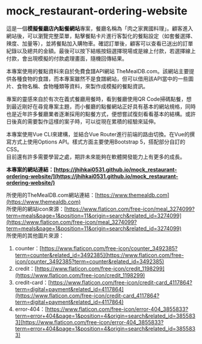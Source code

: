 # mock_restaurant-ordering-website

這是一個**模擬餐廳店內點餐網站**專案，餐廳名稱為「肉之家異國料理」。顧客進入網站後，可以瀏覽完整菜單，點擊餐點卡片進行客製化的餐點設定（如套餐選擇、辣度、加量等），並將餐點加入購物車。確認訂單後，顧客可以查看已送出的訂單紀錄以及總共的金額。最後可以按下結帳按鈕選擇現場或是線上付款，若選擇線上付款，會出現模擬的付款處理畫面，隨機回傳結果。

本專案使用的餐點資料來自於免費食譜API網站 TheMealDB.com。該網站主要提供各種食物的食譜，而本專案雖然不是食譜網站，但可以借用該API當中的一些圖片、食物名稱、食物種類等資料，來製作成模擬的餐點資訊。

專案的靈感來自於有次在義式餐廳用餐時，看到餐廳使用QR Code掃碼點餐，想到最近剛好在尋覓專案主題，而小餐廳的點餐網站正好具有基本的網站規格，同時也是近年許多餐廳業者逐漸採用的點餐方式，便想嘗試復刻看看基本的結構。或許日後真的需要製作這樣的案子時，可以從現在累積的經驗來延伸。

本專案使用Vue CLI來建構，並結合Vue Router進行前端的路由切換。在Vue的撰寫方式上使用Options API。樣式方面主要使用Bootstrap 5，搭配部分自訂的CSS。<br>
目前還有許多需要學習之處，期許未來能夠在軟體開發能力上有更多的成長。

**本專案的網站連結：[https://jhihkai0531.github.io/mock_restaurant-ordering-website/](https://jhihkai0531.github.io/mock_restaurant-ordering-website/)**

所使用的TheMealDB.com網站連結：[https://www.themealdb.com](https://www.themealdb.com)<br>
所使用的網站icon來源：[https://www.flaticon.com/free-icon/meal_3274099?term=meals&page=1&position=11&origin=search&related_id=3274099](https://www.flaticon.com/free-icon/meal_3274099?term=meals&page=1&position=11&origin=search&related_id=3274099)<br>
所使用的其他圖片來源：
1. counter：[https://www.flaticon.com/free-icon/counter_3492385?term=counter&related_id=3492385](https://www.flaticon.com/free-icon/counter_3492385?term=counter&related_id=3492385)
2. credit：[https://www.flaticon.com/free-icon/credit_1198299](https://www.flaticon.com/free-icon/credit_1198299)
3. credit-card：[https://www.flaticon.com/free-icon/credit-card_4117864?term=digital+payment&related_id=4117864](https://www.flaticon.com/free-icon/credit-card_4117864?term=digital+payment&related_id=4117864)
4. error-404：[https://www.flaticon.com/free-icon/error-404_3855833?term=error+404&page=1&position=4&origin=search&related_id=3855833](https://www.flaticon.com/free-icon/error-404_3855833?term=error+404&page=1&position=4&origin=search&related_id=3855833)